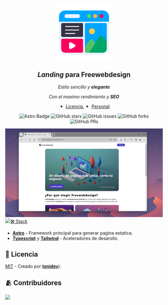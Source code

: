 

<div align="center">
<img src="logo.png" height="180px" width="auto" /> 
        
<h2>
    <em>Landing</em> para Freewebdesign
</h2>
</a>
<p>
  <em>
    Estilo sencillo y <strong>elegante</strong>
  </em></p>
</p>


<p>
  <em>
    Con el maximo rendimiento y <strong>SEO</strong>
  </em>

</p>

</div>

<div align="center">
    <span>&nbsp;✦&nbsp;</span>
    <a href="#licencia">
        Licencia
    </a>
    <span>&nbsp;✦&nbsp;</span>
    <a href="https://portfolio-tonidev.netlify.app/">
        Personal
    </a>
</div>

<p></p>

<div align="center">

![Astro Badge](https://img.shields.io/badge/Astro-BC52EE?logo=astro&logoColor=fff&style=flat)
![GitHub stars](https://img.shields.io/github/stars/EseToni/Freewebdesign)
![GitHub issues](https://img.shields.io/github/issues/EseToni/Freewebdesign)
![GitHub forks](https://img.shields.io/github/forks/EseToniFreewebdesign)
![GitHub PRs](https://img.shields.io/github/issues-pr/EseToni/Freewebdesign)

</div>
    <a href="https://freewebdesign.onrender.com/" target="_blank">
      <img src="portada.png"/>
    </a>
    <a href="https://freewebdesign.onrender.com/" target="_blank">
      <img src="portada_movil.png />
    </a>

## 🛠️ Stack

- [**Astro**](https://astro.build/) - Framework principal para generar pagina estatica.
- [**Typescript**](https://www.typescriptlang.org/) y [**Tailwind**](https://www.typescriptlang.org/)  - Aceleradores de desarollo.


## 🔑 Licencia

[MIT](LICENSE.txt) - Creado por [**tonidev**](https://github.com/EseToni/)).

## 🫂 Contribuidores

  <a href="https://github.com/EseToni/Portfolio-Template/graphs/contributors">
    <img src="https://contrib.rocks/image?repo=EseToni/Freewebdesign" />
  <a/>
